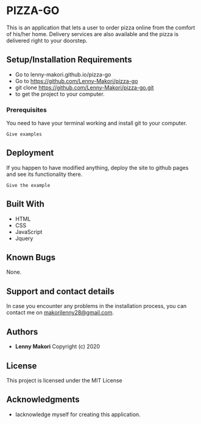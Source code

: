# PIZZA-GO

This is an application that lets a user to order pizza online from the comfort of his/her home. Delivery services are also available and the pizza is delivered right to your doorstep.

## Setup/Installation Requirements
* Go to lenny-makori.github.io/pizza-go
* Go to https://github.com/Lenny-Makori/pizza-go
* git clone https://github.com/Lenny-Makori/pizza-go.git
* to get the project to your computer.

### Prerequisites

You need to have your terminal working and install git to your computer.

```
Give examples
```

## Deployment

If you happen to have modified anything, deploy the site to github pages and see its functionality there.

```
Give the example
```

## Built With

* HTML
* CSS
* JavaScript
* Jquery

## Known Bugs
None.

## Support and contact details
In case you encounter any problems in the installation process, you can contact me on makorilenny28@gmail.com.

## Authors

* **Lenny Makori** Copyright (c) 2020

## License

This project is licensed under the MIT License

## Acknowledgments

* Iacknowledge myself for creating this application.
